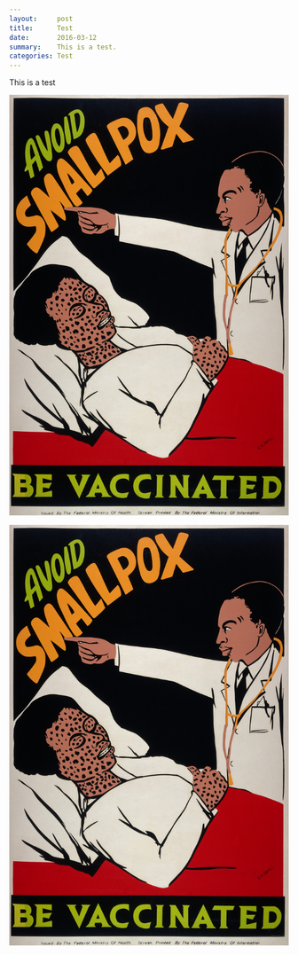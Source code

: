 ```yaml
---
layout:     post
title:      Test
date:       2016-03-12
summary:    This is a test.
categories: Test
---
```

  This is a test
  
  <img src="https://github.com/agonyantibodies/agonyantibodies.github.io/blob/master/images/Vaccines%20through%20history.jpg" /> </img>
 
![Vaccine](https://github.com/agonyantibodies/agonyantibodies.github.io/blob/master/images/Vaccines%20through%20history.jpg/)
